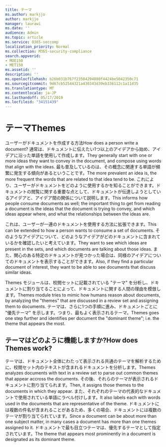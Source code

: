 ```yaml
---
title: テーマ
ms.author: markjjo
author: markjjo
manager: laurawi
ms.date: ''
audience: Admin
ms.topic: article
ms.service: O365-seccomp
localization_priority: Normal
ms.collection: M365-security-compliance
search.appverid:
- MOE150
- MET150
ms.assetid: ''
description: ''
ms.openlocfilehash: b26b031b767f23504294880f4424be5042350c71
ms.sourcegitcommit: 9d67cb52544321a430343d39eb336112c1a11d35
ms.translationtype: MT
ms.contentlocale: ja-JP
ms.lasthandoff: 05/17/2019
ms.locfileid: "34151439"
---
```

# <a name="themes"></a><span data-ttu-id="4191d-102">テーマ</span><span class="sxs-lookup"><span data-stu-id="4191d-102">Themes</span></span>
<span data-ttu-id="4191d-103">ユーザーがドキュメントを作成する方法</span><span class="sxs-lookup"><span data-stu-id="4191d-103">How does a person write a document?</span></span> <span data-ttu-id="4191d-104">通常は、ドキュメントに伝えたい1つ以上のアイデアから始め、アイデアに沿った単語を使用して作成します。</span><span class="sxs-lookup"><span data-stu-id="4191d-104">They generally start with one or more ideas they want to convey in the document, and compose using words that align with the ideas.</span></span> <span data-ttu-id="4191d-105">最も普及しているのは、その概念に関連する単語が頻繁に発生する傾向があるということです。</span><span class="sxs-lookup"><span data-stu-id="4191d-105">The more prevalent an idea is, the more frequent the words that are related to that idea tend to be.</span></span> <span data-ttu-id="4191d-106">これにより、ユーザーがドキュメントをどのように使用するかを知ることができます。ドキュメントの閲覧に関する重要な点として、ドキュメントが伝達しようとしているアイデアと、アイデア間の関係について説明します。</span><span class="sxs-lookup"><span data-stu-id="4191d-106">This informs how people consume documents as well; the important thing to get from reading a document is the ideas that the document is trying to convey, and which ideas appear where, and what the relationships between the ideas are.</span></span>

<span data-ttu-id="4191d-107">これは、ユーザーが一連のドキュメントを使用する方法に拡張できます。</span><span class="sxs-lookup"><span data-stu-id="4191d-107">This can be extended to how a person wants to consume a set of documents.</span></span> <span data-ttu-id="4191d-108">そのようなアイデアについて、どのようなアイデアがどのドキュメントに含まれているかを確認したいと考えています。</span><span class="sxs-lookup"><span data-stu-id="4191d-108">They want to see which ideas are present in the sets, and which documents are talking about those ideas.</span></span> <span data-ttu-id="4191d-109">また、関心のある特定のドキュメントが見つかった場合は、同様のアイデアについてのドキュメントを表示することができます。</span><span class="sxs-lookup"><span data-stu-id="4191d-109">Also, if they find a particular document of interest, they want to be able to see documents that discuss similar ideas.</span></span>

<span data-ttu-id="4191d-110">Themes モジュールは、校閲セットに記載されている "テーマ" を分析し、ドキュメントに割り当てることによって、ドキュメントに関する人間の理由を模倣します。</span><span class="sxs-lookup"><span data-stu-id="4191d-110">Themes module tries to mimic how humans reason about documents, by analyzing the "themes" that are discussed in a review set and assigning them to documents.</span></span> <span data-ttu-id="4191d-111">テーマは、さらに1つの手順に進み、ドキュメントごとに "優先テーマ" を示します。つまり、最もよく表示されるテーマ。</span><span class="sxs-lookup"><span data-stu-id="4191d-111">Themes goes one step further and identifies per document the "dominant theme"; i.e. the theme that appears the most.</span></span>

## <a name="how-does-themes-work"></a><span data-ttu-id="4191d-112">テーマはどのように機能しますか?</span><span class="sxs-lookup"><span data-stu-id="4191d-112">How does Themes work?</span></span>
<span data-ttu-id="4191d-113">テーマは、ドキュメント全体にわたって表示される共通のテーマを解析するために、校閲セット内のテキストが含まれるドキュメントを分析します。</span><span class="sxs-lookup"><span data-stu-id="4191d-113">Themes analyzes documents with text in a review set to parse out common themes that appear accross the documents.</span></span> <span data-ttu-id="4191d-114">その後、それらのテーマが表示されるドキュメントに割り当てられます。</span><span class="sxs-lookup"><span data-stu-id="4191d-114">Then, it assigns those themes to the documents in which they appear.</span></span> <span data-ttu-id="4191d-115">また、それぞれのテーマの代表的なドキュメントで使用されている単語にラベル付けします。</span><span class="sxs-lookup"><span data-stu-id="4191d-115">It also labels each with words used in the documents that are representative of the theme.</span></span> <span data-ttu-id="4191d-116">ドキュメントには複数の件名が含まれることがあるため、多くの場合、ドキュメントには複数のテーマが割り当てられています。</span><span class="sxs-lookup"><span data-stu-id="4191d-116">Since a document can be about more than one subject matter, in many cases a document has more than one themes assigned to it.</span></span> <span data-ttu-id="4191d-117">ドキュメントで最も目立つテーマは、優先するテーマとして指定されています。</span><span class="sxs-lookup"><span data-stu-id="4191d-117">The theme that appears most prominently in a document is designated as its dominant theme.</span></span>